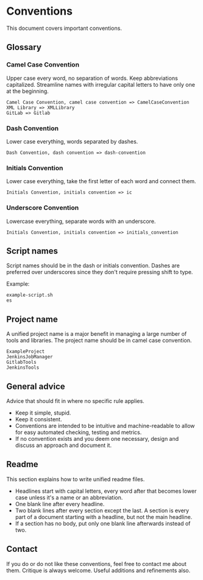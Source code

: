 # Conventions

This document covers important conventions.


## Glossary

### Camel Case Convention

Upper case every word, no separation of words.
Keep abbreviations capitalized.
Streamline names with irregular capital letters to have only one at the beginning.

```
Camel Case Convention, camel case convention => CamelCaseConvention
XML Library => XMLLibrary
GitLab => Gitlab
```


### Dash Convention

Lower case everything, words separated by dashes.

```
Dash Convention, dash convention => dash-convention
```


### Initials Convention

Lower case everything, take the first letter of each word and connect them.

```
Initials Convention, initials convention => ic
```


### Underscore Convention

Lowercase everything, separate words with an underscore.

```
Initials Convention, initials convention => initials_convention
```


## Script names

Script names should be in the dash or initials convention.
Dashes are preferred over underscores since they don't require pressing shift to type.

Example:

```
example-script.sh
es
```


## Project name

A unified project name is a major benefit in managing a large number of tools and libraries.
The project name should be in camel case convention.

```
ExampleProject
JenkinsJobManager
GitlabTools
JenkinsTools
```


## General advice

Advice that should fit in where no specific rule applies.

* Keep it simple, stupid.
* Keep it consistent.
* Conventions are intended to be intuitive and machine-readable to allow for easy automated checking, testing and metrics.
* If no convention exists and you deem one necessary, design and discuss an approach and document it.


## Readme

This section explains how to write unified readme files.

* Headlines start with capital letters, every word after that becomes lower case unless it's a name or an abbreviation.
* One blank line after every headline.
* Two blank lines after every section except the last. A section is every part of a document starting with a headline, but not the main headline.
* If a section has no body, put only one blank line afterwards instead of two.


## Contact

If you do or do not like these conventions, feel free to contact me about them.
Critique is always welcome. Useful additions and refinements also.

